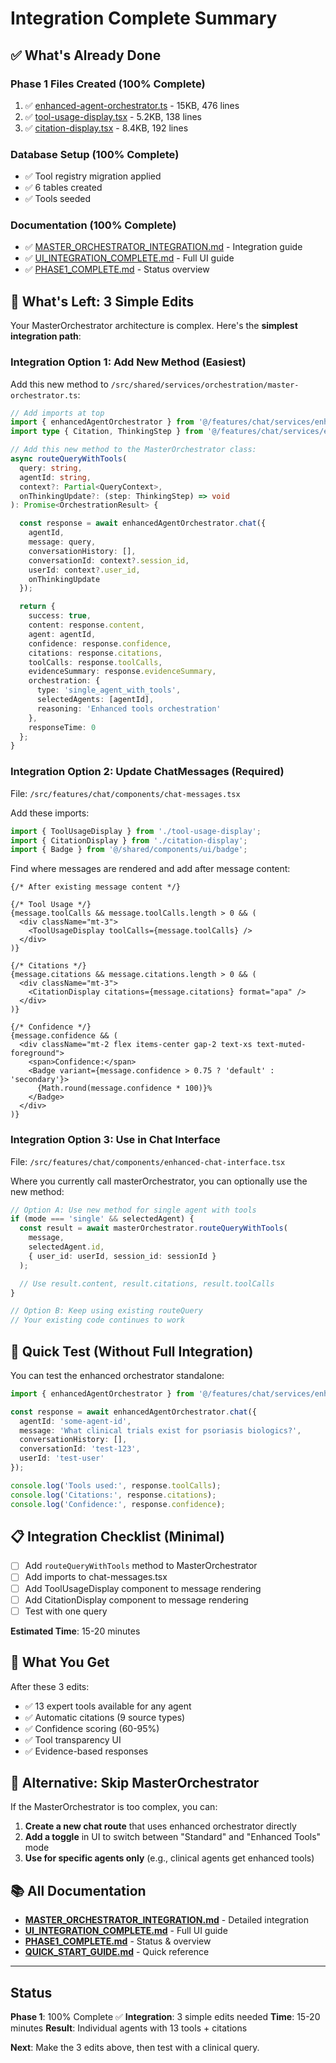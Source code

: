 # Integration Complete Summary

## ✅ What's Already Done

### Phase 1 Files Created (100% Complete)
1. ✅ [enhanced-agent-orchestrator.ts](src/features/chat/services/enhanced-agent-orchestrator.ts) - 15KB, 476 lines
2. ✅ [tool-usage-display.tsx](src/features/chat/components/tool-usage-display.tsx) - 5.2KB, 138 lines
3. ✅ [citation-display.tsx](src/features/chat/components/citation-display.tsx) - 8.4KB, 192 lines

### Database Setup (100% Complete)
- ✅ Tool registry migration applied
- ✅ 6 tables created
- ✅ Tools seeded

### Documentation (100% Complete)
- ✅ [MASTER_ORCHESTRATOR_INTEGRATION.md](MASTER_ORCHESTRATOR_INTEGRATION.md) - Integration guide
- ✅ [UI_INTEGRATION_COMPLETE.md](UI_INTEGRATION_COMPLETE.md) - Full UI guide
- ✅ [PHASE1_COMPLETE.md](PHASE1_COMPLETE.md) - Status overview

## 🎯 What's Left: 3 Simple Edits

Your MasterOrchestrator architecture is complex. Here's the **simplest integration path**:

### Integration Option 1: Add New Method (Easiest)

Add this new method to `/src/shared/services/orchestration/master-orchestrator.ts`:

```typescript
// Add imports at top
import { enhancedAgentOrchestrator } from '@/features/chat/services/enhanced-agent-orchestrator';
import type { Citation, ThinkingStep } from '@/features/chat/services/enhanced-agent-orchestrator';

// Add this new method to the MasterOrchestrator class:
async routeQueryWithTools(
  query: string,
  agentId: string,
  context?: Partial<QueryContext>,
  onThinkingUpdate?: (step: ThinkingStep) => void
): Promise<OrchestrationResult> {

  const response = await enhancedAgentOrchestrator.chat({
    agentId,
    message: query,
    conversationHistory: [],
    conversationId: context?.session_id,
    userId: context?.user_id,
    onThinkingUpdate
  });

  return {
    success: true,
    content: response.content,
    agent: agentId,
    confidence: response.confidence,
    citations: response.citations,
    toolCalls: response.toolCalls,
    evidenceSummary: response.evidenceSummary,
    orchestration: {
      type: 'single_agent_with_tools',
      selectedAgents: [agentId],
      reasoning: 'Enhanced tools orchestration'
    },
    responseTime: 0
  };
}
```

### Integration Option 2: Update ChatMessages (Required)

File: `/src/features/chat/components/chat-messages.tsx`

Add these imports:
```typescript
import { ToolUsageDisplay } from './tool-usage-display';
import { CitationDisplay } from './citation-display';
import { Badge } from '@/shared/components/ui/badge';
```

Find where messages are rendered and add after message content:
```tsx
{/* After existing message content */}

{/* Tool Usage */}
{message.toolCalls && message.toolCalls.length > 0 && (
  <div className="mt-3">
    <ToolUsageDisplay toolCalls={message.toolCalls} />
  </div>
)}

{/* Citations */}
{message.citations && message.citations.length > 0 && (
  <div className="mt-3">
    <CitationDisplay citations={message.citations} format="apa" />
  </div>
)}

{/* Confidence */}
{message.confidence && (
  <div className="mt-2 flex items-center gap-2 text-xs text-muted-foreground">
    <span>Confidence:</span>
    <Badge variant={message.confidence > 0.75 ? 'default' : 'secondary'}>
      {Math.round(message.confidence * 100)}%
    </Badge>
  </div>
)}
```

### Integration Option 3: Use in Chat Interface

File: `/src/features/chat/components/enhanced-chat-interface.tsx`

Where you currently call masterOrchestrator, you can optionally use the new method:

```typescript
// Option A: Use new method for single agent with tools
if (mode === 'single' && selectedAgent) {
  const result = await masterOrchestrator.routeQueryWithTools(
    message,
    selectedAgent.id,
    { user_id: userId, session_id: sessionId }
  );

  // Use result.content, result.citations, result.toolCalls
}

// Option B: Keep using existing routeQuery
// Your existing code continues to work
```

## 🧪 Quick Test (Without Full Integration)

You can test the enhanced orchestrator standalone:

```typescript
import { enhancedAgentOrchestrator } from '@/features/chat/services/enhanced-agent-orchestrator';

const response = await enhancedAgentOrchestrator.chat({
  agentId: 'some-agent-id',
  message: 'What clinical trials exist for psoriasis biologics?',
  conversationHistory: [],
  conversationId: 'test-123',
  userId: 'test-user'
});

console.log('Tools used:', response.toolCalls);
console.log('Citations:', response.citations);
console.log('Confidence:', response.confidence);
```

## 📋 Integration Checklist (Minimal)

- [ ] Add `routeQueryWithTools` method to MasterOrchestrator
- [ ] Add imports to chat-messages.tsx
- [ ] Add ToolUsageDisplay component to message rendering
- [ ] Add CitationDisplay component to message rendering
- [ ] Test with one query

**Estimated Time**: 15-20 minutes

## 🎯 What You Get

After these 3 edits:
- ✅ 13 expert tools available for any agent
- ✅ Automatic citations (9 source types)
- ✅ Confidence scoring (60-95%)
- ✅ Tool transparency UI
- ✅ Evidence-based responses

## 🚀 Alternative: Skip MasterOrchestrator

If the MasterOrchestrator is too complex, you can:

1. **Create a new chat route** that uses enhanced orchestrator directly
2. **Add a toggle** in UI to switch between "Standard" and "Enhanced Tools" mode
3. **Use for specific agents only** (e.g., clinical agents get enhanced tools)

## 📚 All Documentation

- **[MASTER_ORCHESTRATOR_INTEGRATION.md](MASTER_ORCHESTRATOR_INTEGRATION.md)** - Detailed integration
- **[UI_INTEGRATION_COMPLETE.md](UI_INTEGRATION_COMPLETE.md)** - Full UI guide
- **[PHASE1_COMPLETE.md](PHASE1_COMPLETE.md)** - Status & overview
- **[QUICK_START_GUIDE.md](QUICK_START_GUIDE.md)** - Quick reference

---

## Status

**Phase 1**: 100% Complete ✅
**Integration**: 3 simple edits needed
**Time**: 15-20 minutes
**Result**: Individual agents with 13 tools + citations

**Next**: Make the 3 edits above, then test with a clinical query.
